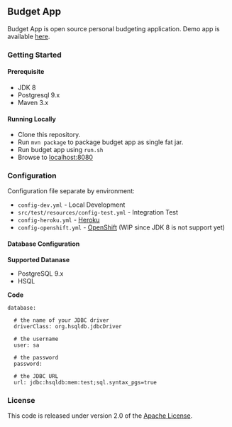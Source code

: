 ## Budget App

Budget App is open source personal budgeting application. Demo app is available [here](https://simple-finance.herokuapp.com/).

### Getting Started

#### Prerequisite
* JDK 8
* Postgresql 9.x
* Maven 3.x

#### Running Locally

+ Clone this repository.
+ Run `mvn package` to package budget app as single fat jar.
+ Run budget app using `run.sh`
+ Browse to [localhost:8080][]

### Configuration
Configuration file separate by environment:

* `config-dev.yml` - Local Development
* `src/test/resources/config-test.yml` - Integration Test
* `config-heroku.yml` - [Heroku][]
* `config-openshift.yml` - [OpenShift][] (WIP since JDK 8 is not support yet)


#### Database Configuration

**Supported Datanase**

* PostgreSQL 9.x
* HSQL

**Code**
```
database:

  # the name of your JDBC driver
  driverClass: org.hsqldb.jdbcDriver

  # the username
  user: sa

  # the password
  password:

  # the JDBC URL
  url: jdbc:hsqldb:mem:test;sql.syntax_pgs=true
```


### License

This code is released under version 2.0 of the [Apache License][].

[Heroku]: https://www.heroku.com
[Openshift]: https://www.openshift.com/
[localhost:8080]: http://localhost:8080
[Apache License]: http://www.apache.org/licenses/LICENSE-2.0
